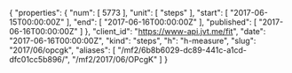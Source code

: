 {
  "properties": {
    "num": [
      5773
    ],
    "unit": [
      "steps"
    ],
    "start": [
      "2017-06-15T00:00:00Z"
    ],
    "end": [
      "2017-06-16T00:00:00Z"
    ],
    "published": [
      "2017-06-16T00:00:00Z"
    ]
  },
  "client_id": "https://www-api.jvt.me/fit",
  "date": "2017-06-16T00:00:00Z",
  "kind": "steps",
  "h": "h-measure",
  "slug": "2017/06/opcgk",
  "aliases": [
    "/mf2/6b8b6029-dc89-441c-a1cd-dfc01cc5b896/",
    "/mf2/2017/06/OPcgK"
  ]
}

